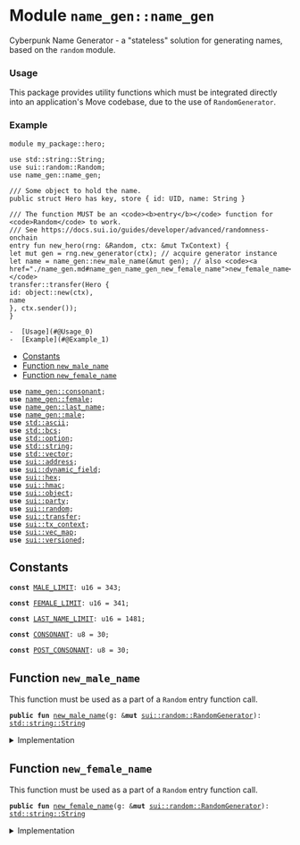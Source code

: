 
<a name="name_gen_name_gen"></a>

# Module `name_gen::name_gen`

Cyberpunk Name Generator - a "stateless" solution for generating names,
based on the <code>random</code> module.


<a name="@Usage_0"></a>

### Usage

This package provides utility functions which must be integrated directly
into an application's Move codebase, due to the use of <code>RandomGenerator</code>.


<a name="@Example_1"></a>

### Example

```
module my_package::hero;

use std::string::String;
use sui::random::Random;
use name_gen::name_gen;

/// Some object to hold the name.
public struct Hero has key, store { id: UID, name: String }

/// The function MUST be an <code><b>entry</b></code> function for <code>Random</code> to work.
/// See https://docs.sui.io/guides/developer/advanced/randomness-onchain
entry fun new_hero(rng: &Random, ctx: &mut TxContext) {
let mut gen = rng.new_generator(ctx); // acquire generator instance
let name = name_gen::new_male_name(&mut gen); // also <code><a href="./name_gen.md#name_gen_name_gen_new_female_name">new_female_name</a></code>
transfer::transfer(Hero {
id: object::new(ctx),
name
}, ctx.sender());
}
```


    -  [Usage](#@Usage_0)
    -  [Example](#@Example_1)
-  [Constants](#@Constants_2)
-  [Function `new_male_name`](#name_gen_name_gen_new_male_name)
-  [Function `new_female_name`](#name_gen_name_gen_new_female_name)


<pre><code><b>use</b> <a href="./consonant.md#name_gen_consonant">name_gen::consonant</a>;
<b>use</b> <a href="./female.md#name_gen_female">name_gen::female</a>;
<b>use</b> <a href="./last_name.md#name_gen_last_name">name_gen::last_name</a>;
<b>use</b> <a href="./male.md#name_gen_male">name_gen::male</a>;
<b>use</b> <a href="../../.doc-deps/std/ascii.md#std_ascii">std::ascii</a>;
<b>use</b> <a href="../../.doc-deps/std/bcs.md#std_bcs">std::bcs</a>;
<b>use</b> <a href="../../.doc-deps/std/option.md#std_option">std::option</a>;
<b>use</b> <a href="../../.doc-deps/std/string.md#std_string">std::string</a>;
<b>use</b> <a href="../../.doc-deps/std/vector.md#std_vector">std::vector</a>;
<b>use</b> <a href="../../.doc-deps/sui/address.md#sui_address">sui::address</a>;
<b>use</b> <a href="../../.doc-deps/sui/dynamic_field.md#sui_dynamic_field">sui::dynamic_field</a>;
<b>use</b> <a href="../../.doc-deps/sui/hex.md#sui_hex">sui::hex</a>;
<b>use</b> <a href="../../.doc-deps/sui/hmac.md#sui_hmac">sui::hmac</a>;
<b>use</b> <a href="../../.doc-deps/sui/object.md#sui_object">sui::object</a>;
<b>use</b> <a href="../../.doc-deps/sui/party.md#sui_party">sui::party</a>;
<b>use</b> <a href="../../.doc-deps/sui/random.md#sui_random">sui::random</a>;
<b>use</b> <a href="../../.doc-deps/sui/transfer.md#sui_transfer">sui::transfer</a>;
<b>use</b> <a href="../../.doc-deps/sui/tx_context.md#sui_tx_context">sui::tx_context</a>;
<b>use</b> <a href="../../.doc-deps/sui/vec_map.md#sui_vec_map">sui::vec_map</a>;
<b>use</b> <a href="../../.doc-deps/sui/versioned.md#sui_versioned">sui::versioned</a>;
</code></pre>



<a name="@Constants_2"></a>

## Constants


<a name="name_gen_name_gen_MALE_LIMIT"></a>



<pre><code><b>const</b> <a href="./name_gen.md#name_gen_name_gen_MALE_LIMIT">MALE_LIMIT</a>: u16 = 343;
</code></pre>



<a name="name_gen_name_gen_FEMALE_LIMIT"></a>



<pre><code><b>const</b> <a href="./name_gen.md#name_gen_name_gen_FEMALE_LIMIT">FEMALE_LIMIT</a>: u16 = 341;
</code></pre>



<a name="name_gen_name_gen_LAST_NAME_LIMIT"></a>



<pre><code><b>const</b> <a href="./name_gen.md#name_gen_name_gen_LAST_NAME_LIMIT">LAST_NAME_LIMIT</a>: u16 = 1481;
</code></pre>



<a name="name_gen_name_gen_CONSONANT"></a>



<pre><code><b>const</b> <a href="./name_gen.md#name_gen_name_gen_CONSONANT">CONSONANT</a>: u8 = 30;
</code></pre>



<a name="name_gen_name_gen_POST_CONSONANT"></a>



<pre><code><b>const</b> <a href="./name_gen.md#name_gen_name_gen_POST_CONSONANT">POST_CONSONANT</a>: u8 = 30;
</code></pre>



<a name="name_gen_name_gen_new_male_name"></a>

## Function `new_male_name`

This function must be used as a part of a <code>Random</code> entry function call.


<pre><code><b>public</b> <b>fun</b> <a href="./name_gen.md#name_gen_name_gen_new_male_name">new_male_name</a>(g: &<b>mut</b> <a href="../../.doc-deps/sui/random.md#sui_random_RandomGenerator">sui::random::RandomGenerator</a>): <a href="../../.doc-deps/std/string.md#std_string_String">std::string::String</a>
</code></pre>



<details>
<summary>Implementation</summary>


<pre><code><b>public</b> <b>fun</b> <a href="./name_gen.md#name_gen_name_gen_new_male_name">new_male_name</a>(g: &<b>mut</b> RandomGenerator): String {
    <b>let</b> <b>mut</b> res = b"".to_string();
    <b>let</b> name = <a href="./male.md#name_gen_male_select">name_gen::male::select</a>(g.generate_u16_in_range(0, <a href="./name_gen.md#name_gen_name_gen_MALE_LIMIT">MALE_LIMIT</a>));
    // whether to <b>use</b> <a href="./consonant.md#name_gen_consonant">consonant</a>
    <b>let</b> <a href="./last_name.md#name_gen_last_name">last_name</a> = <b>if</b> (g.generate_bool()) {
        <a href="./consonant.md#name_gen_consonant_select">name_gen::consonant::select</a>(
            g.generate_u8_in_range(0, <a href="./name_gen.md#name_gen_name_gen_CONSONANT">CONSONANT</a>),
            g.generate_u8_in_range(0, <a href="./name_gen.md#name_gen_name_gen_POST_CONSONANT">POST_CONSONANT</a>),
        )
    } <b>else</b> {
        <a href="./last_name.md#name_gen_last_name_select">name_gen::last_name::select</a>(g.generate_u16_in_range(0, <a href="./name_gen.md#name_gen_name_gen_LAST_NAME_LIMIT">LAST_NAME_LIMIT</a>))
    };
    res.append(name);
    res.append_utf8(b" ");
    res.append(<a href="./last_name.md#name_gen_last_name">last_name</a>);
    res
}
</code></pre>



</details>

<a name="name_gen_name_gen_new_female_name"></a>

## Function `new_female_name`

This function must be used as a part of a <code>Random</code> entry function call.


<pre><code><b>public</b> <b>fun</b> <a href="./name_gen.md#name_gen_name_gen_new_female_name">new_female_name</a>(g: &<b>mut</b> <a href="../../.doc-deps/sui/random.md#sui_random_RandomGenerator">sui::random::RandomGenerator</a>): <a href="../../.doc-deps/std/string.md#std_string_String">std::string::String</a>
</code></pre>



<details>
<summary>Implementation</summary>


<pre><code><b>public</b> <b>fun</b> <a href="./name_gen.md#name_gen_name_gen_new_female_name">new_female_name</a>(g: &<b>mut</b> RandomGenerator): String {
    <b>let</b> <b>mut</b> res = b"".to_string();
    <b>let</b> name = <a href="./female.md#name_gen_female_select">name_gen::female::select</a>(g.generate_u16_in_range(0, <a href="./name_gen.md#name_gen_name_gen_FEMALE_LIMIT">FEMALE_LIMIT</a>));
    // whether to <b>use</b> <a href="./consonant.md#name_gen_consonant">consonant</a>
    <b>let</b> <a href="./last_name.md#name_gen_last_name">last_name</a> = <b>if</b> (g.generate_bool()) {
        <a href="./consonant.md#name_gen_consonant_select">name_gen::consonant::select</a>(
            g.generate_u8_in_range(0, <a href="./name_gen.md#name_gen_name_gen_CONSONANT">CONSONANT</a>),
            g.generate_u8_in_range(0, <a href="./name_gen.md#name_gen_name_gen_POST_CONSONANT">POST_CONSONANT</a>),
        )
    } <b>else</b> {
        <a href="./last_name.md#name_gen_last_name_select">name_gen::last_name::select</a>(g.generate_u16_in_range(0, <a href="./name_gen.md#name_gen_name_gen_LAST_NAME_LIMIT">LAST_NAME_LIMIT</a>))
    };
    res.append(name);
    res.append_utf8(b" ");
    res.append(<a href="./last_name.md#name_gen_last_name">last_name</a>);
    res
}
</code></pre>



</details>
